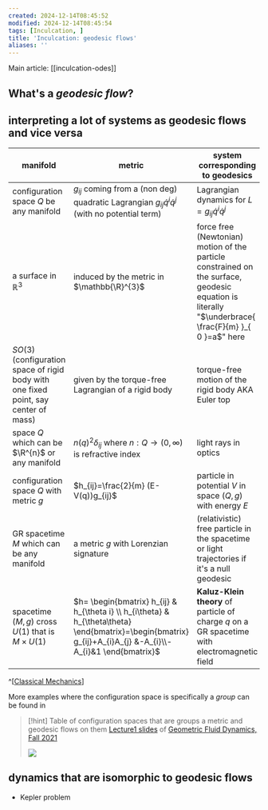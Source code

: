 ```yaml
---
created: 2024-12-14T08:45:52
modified: 2024-12-14T08:45:54
tags: [Inculcation, ]
title: 'Inculcation: geodesic flows'
aliases: '' 
---
```


Main article: [[inculcation-odes]]

## What's a *geodesic flow*?



## interpreting a lot of systems as geodesic flows and vice versa


| manifold                                                                               | metric                                                                                                                                                         | system corresponding to geodesics                                                                                                                    |
| -------------------------------------------------------------------------------------- | -------------------------------------------------------------------------------------------------------------------------------------------------------------- | ---------------------------------------------------------------------------------------------------------------------------------------------------- |
| configuration space $Q$ be any manifold                                                | $g_{ij}$ coming from a (non deg) quadratic Lagrangian $g_{ij}\dot{q}^{i}\dot{q}^{j}$ (with no potential term)                                                  | Lagrangian dynamics for $L=g_{ij}\dot{q}^{i}\dot{q}^{j}$                                                                                             |
| a surface in $\mathbb{R}^{3}$                                                          | induced by the metric in $\mathbb{\R}^{3}$                                                                                                                     | force free (Newtonian) motion of the particle constrained on the surface, geodesic equation is literally "$\underbrace{ \frac{F}{m} }_{ 0 }=a$" here |
| ${SO}(3)$ (configuration space of rigid body with one fixed point, say center of mass) | given by the torque-free Lagrangian of a rigid body                                                                                                            | torque-free motion of the rigid body AKA Euler top                                                                                                   |
| space $Q$ which can be $\R^{n}$ or any manifold                                        | $n(q)^{2}\delta_{ij}$ where $n:Q\to (0, \infty)$ is refractive index                                                                                           | light rays in optics                                                                                                                                 |
| configuration space $Q$ with metric $g$                                                | $h_{ij}=\frac{2}{m} (E-V(q))g_{ij}$                                                                                                                            | particle in potential $V$ in space $(Q,g)$ with energy $E$                                                                                           |
| GR spacetime $M$ which can be any manifold                                             | a metric $g$ with Lorenzian signature                                                                                                                          | (relativistic) free particle in the spacetime or light trajectories if it's a null geodesic                                                          |
| spacetime $(M,g)$ cross $U(1)$ that is $M\times U(1)$                                  | $h= \begin{bmatrix} h_{ij} & h_{\theta i} \\ h_{i\theta} & h_{\theta\theta}   \end{bmatrix}=\begin{bmatrix} g_{ij}+A_{i}A_{j} &-A_{i}\\-A_{i}&1 \end{bmatrix}$ | **Kaluz-Klein theory** of particle of charge $q$ on a GR spacetime with electromagnetic field                                                        |

^[[Classical Mechanics](https://math.ucr.edu/home/baez/classical/texfiles/2005/book/classical_20180116.pdf#page=57.36&gsr=0)]

More examples where the configuration space is specifically a *group* can be found in

> [!hint] Table of configuration spaces that are groups a metric and geodesic flows on them
>  [Lecture1 slides](https://www.math.utoronto.ca/khesin/teaching/henan/Lecture1slides.pdf) of [Geometric Fluid Dynamics, Fall 2021](https://www.math.utoronto.ca/khesin/teaching/henan/geometricfluids21.html)
> 
> ![](https://i.imgur.com/lYZ7n4v.png)

## dynamics that are isomorphic to geodesic flows

- Kepler problem